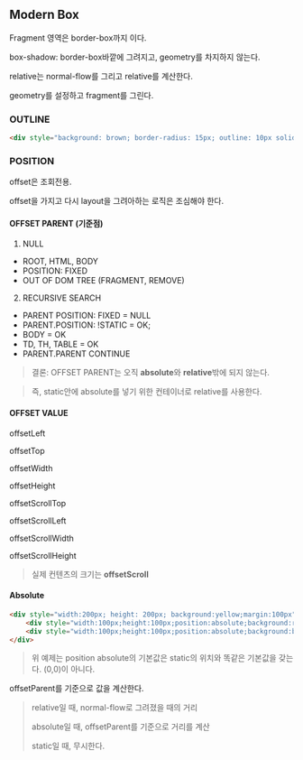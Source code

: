 ## Modern Box



Fragment 영역은 border-box까지 이다.



box-shadow: border-box바깥에 그려지고, geometry를 차지하지 않는다.



relative는 normal-flow를 그리고 relative를 계산한다.

geometry를 설정하고 fragment를 그린다.



### OUTLINE

````html
<div style="background: brown; border-radius: 15px; outline: 10px solid brown; border: 1px dashed #fff; color: #fff; box-shadow: 0 0 0 10px brown"</div>
````



### POSITION 

offset은 조회전용.

offset을 가지고 다시 layout을 그려아하는 로직은 조심해야 한다.



#### OFFSET PARENT (기준점)

1. NULL

-  ROOT, HTML, BODY
- POSITION: FIXED
- OUT OF DOM TREE (FRAGMENT, REMOVE)



2. RECURSIVE SEARCH

- PARENT POSITION: FIXED = NULL
- PARENT.POSITION: !STATIC = OK;
- BODY = OK
- TD, TH, TABLE = OK
- PARENT.PARENT CONTINUE

> 결론: OFFSET PARENT는 오직 **absolute**와 **relative**밖에 되지 않는다.

> 즉, static안에 absolute를 넣기 위한 컨테이너로 relative를 사용한다.



#### OFFSET VALUE

offsetLeft

offsetTop

offsetWidth

offsetHeight



offsetScrollTop

offsetScrollLeft

offsetScrollWidth

offsetScrollHeight

> 실제 컨텐츠의 크기는 **offsetScroll**



#### Absolute

```html
<div style="width:200px; height: 200px; background:yellow;margin:100px">
    <div style="width:100px;height:100px;position:absolute;background:red"></div>
    <div style="width:100px;height:100px;position:absolute;background:blue;left:0"></div>
</div>
```



> 위 예제는 position absolute의 기본값은 static의 위치와 똑같은 기본값을 갖는다. (0,0)이 아니다. 

offsetParent를 기준으로 값을 계산한다.

> relative일 때, normal-flow로 그려졌을 때의 거리
>
> absolute일 때, offsetParent를 기준으로 거리를 계산
>
> static일 때, 무시한다.



